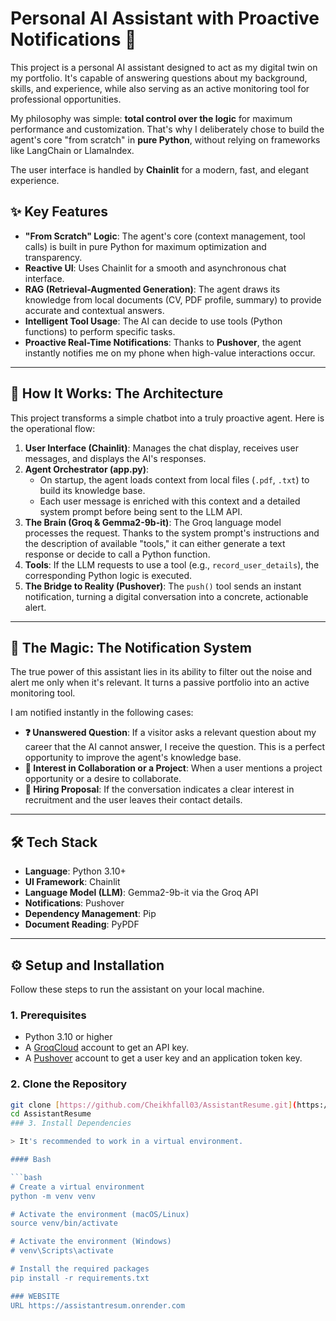 
# Personal AI Assistant with Proactive Notifications 🚀

This project is a personal AI assistant designed to act as my digital twin on my portfolio. It's capable of answering questions about my background, skills, and experience, while also serving as an active monitoring tool for professional opportunities.

My philosophy was simple: **total control over the logic** for maximum performance and customization. That's why I deliberately chose to build the agent's core "from scratch" in **pure Python**, without relying on frameworks like LangChain or LlamaIndex.

The user interface is handled by **Chainlit** for a modern, fast, and elegant experience.



## ✨ Key Features

* **"From Scratch" Logic**: The agent's core (context management, tool calls) is built in pure Python for maximum optimization and transparency.
* **Reactive UI**: Uses Chainlit for a smooth and asynchronous chat interface.
* **RAG (Retrieval-Augmented Generation)**: The agent draws its knowledge from local documents (CV, PDF profile, summary) to provide accurate and contextual answers.
* **Intelligent Tool Usage**: The AI can decide to use tools (Python functions) to perform specific tasks.
* **Proactive Real-Time Notifications**: Thanks to **Pushover**, the agent instantly notifies me on my phone when high-value interactions occur.

---

## 🧠 How It Works: The Architecture

This project transforms a simple chatbot into a truly proactive agent. Here is the operational flow:

1.  **User Interface (Chainlit)**: Manages the chat display, receives user messages, and displays the AI's responses.
2.  **Agent Orchestrator (app.py)**:
    * On startup, the agent loads context from local files (`.pdf`, `.txt`) to build its knowledge base.
    * Each user message is enriched with this context and a detailed system prompt before being sent to the LLM API.
3.  **The Brain (Groq & Gemma2-9b-it)**: The Groq language model processes the request. Thanks to the system prompt's instructions and the description of available "tools," it can either generate a text response or decide to call a Python function.
4.  **Tools**: If the LLM requests to use a tool (e.g., `record_user_details`), the corresponding Python logic is executed.
5.  **The Bridge to Reality (Pushover)**: The `push()` tool sends an instant notification, turning a digital conversation into a concrete, actionable alert.



---

## 🔔 The Magic: The Notification System

The true power of this assistant lies in its ability to filter out the noise and alert me only when it's relevant. It turns a passive portfolio into an active monitoring tool.

I am notified instantly in the following cases:

* **❓ Unanswered Question**: If a visitor asks a relevant question about my career that the AI cannot answer, I receive the question. This is a perfect opportunity to improve the agent's knowledge base.
* **🤝 Interest in Collaboration or a Project**: When a user mentions a project opportunity or a desire to collaborate.
* **💼 Hiring Proposal**: If the conversation indicates a clear interest in recruitment and the user leaves their contact details.

---

## 🛠️ Tech Stack

* **Language**: Python 3.10+
* **UI Framework**: Chainlit
* **Language Model (LLM)**: Gemma2-9b-it via the Groq API
* **Notifications**: Pushover
* **Dependency Management**: Pip
* **Document Reading**: PyPDF

---

## ⚙️ Setup and Installation

Follow these steps to run the assistant on your local machine.

### 1. Prerequisites

* Python 3.10 or higher
* A [GroqCloud](https://console.groq.com/keys) account to get an API key.
* A [Pushover](https://pushover.net/) account to get a user key and an application token key.

### 2. Clone the Repository

```bash
git clone [https://github.com/Cheikhfall03/AssistantResume.git](https://github.com/Cheikhfall03/AssistantResume.git)
cd AssistantResume
### 3. Install Dependencies

> It's recommended to work in a virtual environment.

#### Bash

```bash
# Create a virtual environment
python -m venv venv

# Activate the environment (macOS/Linux)
source venv/bin/activate

# Activate the environment (Windows)
# venv\Scripts\activate

# Install the required packages
pip install -r requirements.txt

### WEBSITE
URL https://assistantresum.onrender.com
